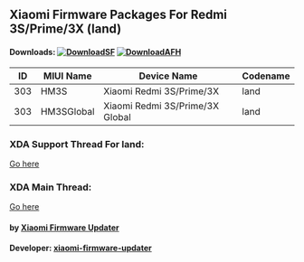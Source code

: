 ## Xiaomi Firmware Packages For Redmi 3S/Prime/3X (land)

#### Downloads: [![DownloadSF](https://img.shields.io/badge/Download-SourceForge-orange.svg)](https://sourceforge.net/projects/xiaomi-firmware-updater/files/Developer) [![DownloadAFH](https://img.shields.io/badge/Download-AndroidFileHost-brightgreen.svg)](https://www.androidfilehost.com/?w=files&flid=241903)

| ID | MIUI Name | Device Name | Codename |
| --- | --- | --- | --- |
| 303 | HM3S | Xiaomi Redmi 3S/Prime/3X | land |
| 303 | HM3SGlobal | Xiaomi Redmi 3S/Prime/3X Global | land |

### XDA Support Thread For land:
[Go here](https://forum.xda-developers.com/xiaomi-redmi-3s/development/firmware-xiaomi-redmi-3s-t3760880)

### XDA Main Thread:
[Go here](https://forum.xda-developers.com/android/software-hacking/devices-xiaomi-firmware-updater-t3741446)

#### by [Xiaomi Firmware Updater](https://github.com/XiaomiFirmwareUpdater)
#### Developer: [xiaomi-firmware-updater](https://github.com/xiaomi-firmware-updater)

